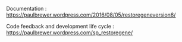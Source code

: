 Documentation : https://paulbrewer.wordpress.com/2016/08/05/restoregeneversion6/

Code feedback and development life cycle : https://paulbrewer.wordpress.com/sp_restoregene/
